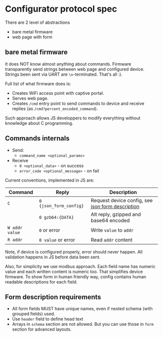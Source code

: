 Configurator protocol spec
==========================

There are 2 level of abstractions

- bare metal firmware
- web page with form

## bare metal firmware

It does NOT know almost anything about commands. Firmware transparently send
strings between web page and configured device. Strings been sent via UART are
`\n`-terminated. That's all :).

Full list of what firmware does is:

- Creates WiFi access point with captive portal.
- Serves web page.
- Creates `/cmd` entry point to send commands to device and receive replies (as
  `/cmd?percent_encoded_command`).

Such approach allows JS developpers to modify everything without knowledge about
C programming.


## Commands internals

- Send:
    - `command_name <optional_params>`
- Receive
    - `0 <optional_data>` - on success
    - `error_code <optional_message>` - on fail

Current conventions, implemented in JS are:

| Command        | Reply                  | Description |
|----------------|------------------------|-------------|
| `C`            | `0 {json_form_config}` | Request device config, see [json form description](https://github.com/joshfire/jsonform/wiki) |
|                | `0 gzb64:{DATA}`       | Alt reply, gzipped and base64 encoded |
| `W addr value` | `0` or error           | Write `value` to `addr` |
| `R addr`       | `0 value` or error     | Read `addr` content     |

Note, if device is configured properly, error should never happen. All
validation happens in JS before data been sent.

Also, for simplicity we use modbus approach. Each field name has numeric
value and each written content is numeric too. That simplifies device firmware.
To show form in human friendly way, config contains human readable descriptions
for each field.


## Form description requirements

- All form fields MUST have unique names, even if nested schema (with grouped
  fields) used.
- Use `header` field to define head text
- Arrays in `schema` section are not allowed. But you can use those in `form`
  section for advanced layouts.

